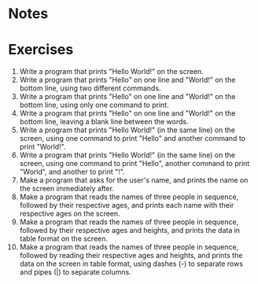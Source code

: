 # Notes

# Exercises
1. Write a program that prints "Hello World!" on the screen.
2. Write a program that prints "Hello" on one line and "World!" on the bottom line, using two different commands.
3. Write a program that prints "Hello" on one line and "World!" on the bottom line, using only one command to print.
4. Write a program that prints "Hello" on one line and "World!" on the bottom line, leaving a blank line between the words.
5. Write a program that prints "Hello World!" (in the same line) on the screen, using one command to print "Hello" and another command to print "World!".
6. Write a program that prints "Hello World!" (in the same line) on the screen, using one command to print "Hello", another command to print "World", and another to print "!".
7. Make a program that asks for the user's name, and prints the name on the screen immediately after.
8. Make a program that reads the names of three people in sequence, followed by their respective ages, and prints each name with their respective ages on the screen.
9. Make a program that reads the names of three people in sequence, followed by their respective ages and heights, and prints the data in table format on the screen.
10. Make a program that reads the names of three people in sequence, followed by reading their respective ages and heights, and prints the data on the screen in table format, using dashes (-) to separate rows and pipes (|) to separate columns.

